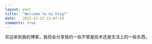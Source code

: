 ```yaml
---
layout: post
title:  "Welcome to my blog!"
date:   2015-12-23 22:07:19
comments: true
---
```



欢迎来到我的博客，我将会分享我的一些不管是技术还是生活上的一些东西。

